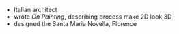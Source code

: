 - Italian architect
- wrote *On Painting*, describing process make 2D look 3D
- designed the Santa Maria Novella, Florence